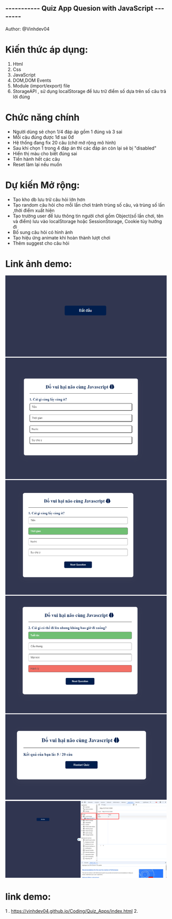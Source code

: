 ## ----------- Quiz App Quesion with JavaScript --------

Author: @Vinhdev04

# Kiến thức áp dụng:

1. Html
2. Css
3. JavaScript
4. DOM,DOM Events
5. Module (import/export) file
6. StorageAPI , sử dụng localStorage để lưu trữ điểm số dựa trên số câu trả lời đúng

# Chức năng chính

- Người dùng sẻ chọn 1/4 đáp áp gồm 1 đúng và 3 sai
- Mỗi câu đúng được 1đ sai 0đ
- Hệ thống đang fix 20 câu (chờ mở rộng mô hình)
- Sau khi chọn 1 trong 4 đáp án thì các đáp án còn lại sẻ bị "disabled"
- Hiển thị màu cho biết đúng sai
- Tiến hành hết các câu
- Reset làm lại nếu muốn

# Dự kiến Mở rộng:

- Tạo kho db lưu trữ câu hỏi lớn hơn
- Tạo random câu hỏi cho mỗi lần chơi tránh trùng số câu, và trùng số lần ,thời điểm xuất hiện
- Tạo trường user để lưu thông tin người chơi gồm Object(số lần chơi, tên và điểm) lưu vào localStorage hoặc SessionStorage, Cookie tùy hướng đi
- Bố sung câu hỏi có hình ảnh
- Tạo hiệu ứng animate khi hoàn thành lượt chơi
- Thêm suggest cho câu hỏi

# Link ảnh demo:

![QuizApp](./assets/Images/picture0.png)
![QuizApp](./assets/Images/picture01.png)
![QuizApp](./assets/Images/picture02.png)
![QuizApp](./assets/Images/picture03.png)
![QuizApp](./assets/Images/picture04.png)
![QuizApp](./assets/Images/picture05.png)

# link demo:

1 . https://vinhdev04.github.io/Coding/Quiz_Apps/index.html 2.
